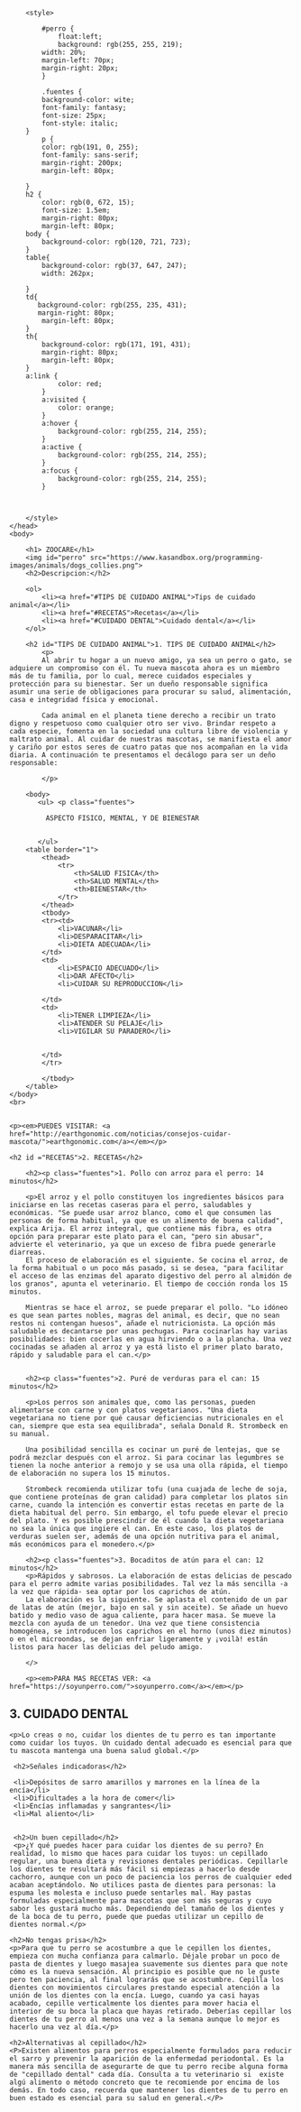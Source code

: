 <!DOCTYPE html>
<html>
    <head>
        <title>ZOOCARE</title>

        

        <style>

            #perro {
                float:left;
                background: rgb(255, 255, 219);
            width: 20%;
            margin-left: 70px;
            margin-right: 20px;
            }
            
            .fuentes {
            background-color: wite;
            font-family: fantasy;
            font-size: 25px;
            font-style: italic;
        }
            p {
            color: rgb(191, 0, 255);
            font-family: sans-serif;
            margin-right: 200px;
            margin-left: 80px;

        }
        h2 {
            color: rgb(0, 672, 15);
            font-size: 1.5em;
            margin-right: 80px;
            margin-left: 80px;
        body {
            background-color: rgb(120, 721, 723);
        }
        table{
            background-color: rgb(37, 647, 247);
            width: 262px;
            
        }
        td{
           background-color: rgb(255, 235, 431);
           margin-right: 80px;
            margin-left: 80px; 
        }
        th{
            background-color: rgb(171, 191, 431);
            margin-right: 80px;
            margin-left: 80px;
        }
        a:link {
                color: red;
            }
            a:visited {
                color: orange;
            }
            a:hover { 
                background-color: rgb(255, 214, 255);
            }  
            a:active {
                background-color: rgb(255, 214, 255);
            } 
            a:focus {
                background-color: rgb(255, 214, 255);
            }



        </style>
    </head>
    <body>
       
        <h1> ZOOCARE</h1>
        <img id="perro" src="https://www.kasandbox.org/programming-images/animals/dogs_collies.png">
        <h2>Descripcion:</h2>
        
        <ol>
            <li><a href="#TIPS DE CUIDADO ANIMAL">Tips de cuidado animal</a></li>
            <li><a href="#RECETAS">Recetas</a></li>
            <li><a href="#CUIDADO DENTAL">Cuidado dental</a></li>
        </ol>
        
        <h2 id="TIPS DE CUIDADO ANIMAL">1. TIPS DE CUIDADO ANIMAL</h2>
            <p>
            Al abrir tu hogar a un nuevo amigo, ya sea un perro o gato, se adquiere un compromiso con él. Tu nueva mascota ahora es un miembro más de tu familia, por lo cual, merece cuidados especiales y protección para su bienestar. Ser un dueño responsable significa asumir una serie de obligaciones para procurar su salud, alimentación, casa e integridad física y emocional.

            Cada animal en el planeta tiene derecho a recibir un trato digno y respetuoso como cualquier otro ser vivo. Brindar respeto a cada especie, fomenta en la sociedad una cultura libre de violencia y maltrato animal. Al cuidar de nuestras mascotas, se manifiesta el amor y cariño por estos seres de cuatro patas que nos acompañan en la vida diaria. A continuación te presentamos el decálogo para ser un deño responsable:
            
            </p>
            
        <body>
           <ul> <p class="fuentes">

             ASPECTO FISICO, MENTAL, Y DE BIENESTAR


           </ul>
        <table border="1">
            <thead>
                <tr>
                    <th>SALUD FISICA</th>
                    <th>SALUD MENTAL</th>
                    <th>BIENESTAR</th>
                </tr>
            </thead>
            <tbody>
            <tr><td>
                <li>VACUNAR</li>
                <li>DESPARACITAR</li>
                <li>DIETA ADECUADA</li>
            </td>
            <td>
                <li>ESPACIO ADECUADO</li>
                <li>DAR AFECTO</li>
                <li>CUIDAR SU REPRODUCCION</li>

            </td>
            <td>
                <li>TENER LIMPIEZA</li>
                <li>ATENDER SU PELAJE</li>
                <li>VIGILAR SU PARADERO</li>


            </td>
            </tr>
            
            </tbody>
        </table>
    </body>
    <br>


    <p><em>PUEDES VISITAR: <a href="http://earthgonomic.com/noticias/consejos-cuidar-mascota/">earthgonomic.com</a></em></p>
    
    <h2 id ="RECETAS">2. RECETAS</h2>    
    
        <h2><p class="fuentes">1. Pollo con arroz para el perro: 14 minutos</h2>
        
        <p>El arroz y el pollo constituyen los ingredientes básicos para iniciarse en las recetas caseras para el perro, saludables y económicas. "Se puede usar arroz blanco, como el que consumen las personas de forma habitual, ya que es un alimento de buena calidad", explica Arija. El arroz integral, que contiene más fibra, es otra opción para preparar este plato para el can, "pero sin abusar", advierte el veterinario, ya que un exceso de fibra puede generarle diarreas.
        El proceso de elaboración es el siguiente. Se cocina el arroz, de la forma habitual o un poco más pasado, si se desea, "para facilitar el acceso de las enzimas del aparato digestivo del perro al almidón de los granos", apunta el veterinario. El tiempo de cocción ronda los 15 minutos.

        Mientras se hace el arroz, se puede preparar el pollo. "Lo idóneo es que sean partes nobles, magras del animal, es decir, que no sean restos ni contengan huesos", añade el nutricionista. La opción más saludable es decantarse por unas pechugas. Para cocinarlas hay varias posibilidades: bien cocerlas en agua hirviendo o a la plancha. Una vez cocinadas se añaden al arroz y ya está listo el primer plato barato, rápido y saludable para el can.</p> 
       
        
        <h2><p class="fuentes">2. Puré de verduras para el can: 15 minutos</h2>

        <p>Los perros son animales que, como las personas, pueden alimentarse con carne y con platos vegetarianos. "Una dieta vegetariana no tiene por qué causar deficiencias nutricionales en el can, siempre que esta sea equilibrada", señala Donald R. Strombeck en su manual.

        Una posibilidad sencilla es cocinar un puré de lentejas, que se podrá mezclar después con el arroz. Si para cocinar las legumbres se tienen la noche anterior a remojo y se usa una olla rápida, el tiempo de elaboración no supera los 15 minutos.

        Strombeck recomienda utilizar tofu (una cuajada de leche de soja, que contiene proteínas de gran calidad) para completar los platos sin carne, cuando la intención es convertir estas recetas en parte de la dieta habitual del perro. Sin embargo, el tofu puede elevar el precio del plato. Y es posible prescindir de él cuando la dieta vegetariana no sea la única que ingiere el can. En este caso, los platos de verduras suelen ser, además de una opción nutritiva para el animal, más económicos para el monedero.</p>

        <h2><p class="fuentes">3. Bocaditos de atún para el can: 12 minutos</h2>
        <p>Rápidos y sabrosos. La elaboración de estas delicias de pescado para el perro admite varias posibilidades. Tal vez la más sencilla -a la vez que rápida- sea optar por los caprichos de atún.
        La elaboración es la siguiente. Se aplasta el contenido de un par de latas de atún (mejor, bajo en sal y sin aceite). Se añade un huevo batido y medio vaso de agua caliente, para hacer masa. Se mueve la mezcla con ayuda de un tenedor. Una vez que tiene consistencia homogénea, se introducen los caprichos en el horno (unos diez minutos) o en el microondas, se dejan enfriar ligeramente y ¡voilà! están listos para hacer las delicias del peludo amigo.

        </>

        <p><em>PARA MAS RECETAS VER: <a href="https://soyunperro.com/">soyunperro.com</a></em></p>
        

</p>
    <h2 id="CUIDADO DENTAL">3. CUIDADO DENTAL</h2> 

    <p>Lo creas o no, cuidar los dientes de tu perro es tan importante como cuidar los tuyos. Un cuidado dental adecuado es esencial para que tu mascota mantenga una buena salud global.</p>  

     <h2>Señales indicadoras</h2>

     <li>Depósitos de sarro amarillos y marrones en la línea de la encía</li> 
     <li>Dificultades a la hora de comer</li>
     <li>Encías inflamadas y sangrantes</li>
     <li>Mal aliento</li>


     <h2>Un buen cepillado</h2>
     <p>¿Y qué puedes hacer para cuidar los dientes de su perro? En realidad, lo mismo que haces para cuidar los tuyos: un cepillado regular, una buena dieta y revisiones dentales periódicas. Cepillarle los dientes te resultará más fácil si empiezas a hacerlo desde cachorro, aunque con un poco de paciencia los perros de cualquier eded acaban aceptándolo. No utilices pasta de dientes para personas: la espuma les molesta e incluso puede sentarles mal. Hay pastas formuladas especialmente para mascotas que son más seguras y cuyo sabor les gustará mucho más. Dependiendo del tamaño de los dientes y de la boca de tu perro, puede que puedas utilizar un cepillo de dientes normal.</p>
    
    <h2>No tengas prisa</h2>
    <p>Para que tu perro se acostumbre a que le cepillen los dientes, empieza con mucha confianza para calmarlo. Déjale probar un poco de pasta de dientes y luego masajea suavemente sus dientes para que note cómo es la nueva sensación. Al principio es posible que no le guste pero ten paciencia, al final lograrás que se acostumbre. Cepilla los dientes con movimientos circulares prestando especial atención a la unión de los dientes con la encía. Luego, cuando ya casi hayas acabado, cepille verticalmente los dientes para mover hacia el interior de su boca la placa que hayas retirado. Deberías cepillar los dientes de tu perro al menos una vez a la semana aunque lo mejor es hacerlo una vez al día.</p>

    <h2>Alternativas al cepillado</h2>
    <P>Existen alimentos para perros especialmente formulados para reducir el sarro y prevenir la aparición de la enfermedad periodontal. Es la manera más sencilla de asegurarte de que tu perro recibe alguna forma de "cepillado dental" cada día. Consulta a tu veterinario si  existe algú alimento o método concreto que te recomiende por encima de los demás. En todo caso, recuerda que mantener los dientes de tu perro en buen estado es esencial para su salud en general.</P>
    
    
    
    
</p>
     
</html>
